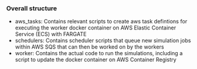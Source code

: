 ### Overall structure

* aws_tasks: Contains relevant scripts to create aws task defintions for executing the worker docker container on AWS Elastic Container Service (ECS) with FARGATE
* schedulers: Contains scheduler scripts that queue new simulation jobs within AWS SQS that can then be worked on by the workers
* worker: Contains the actual code to run the simulations, including a script to update the docker container on AWS Container Registry

